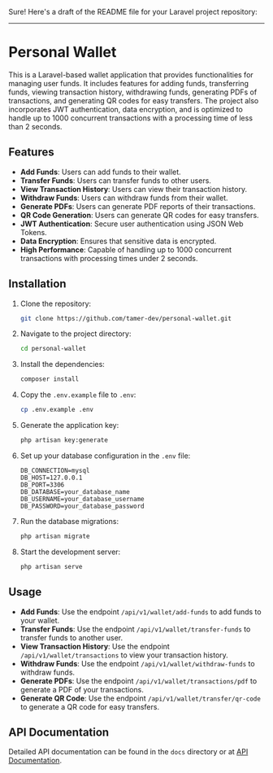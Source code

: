 Sure! Here's a draft of the README file for your Laravel project repository:

---

# Personal Wallet

This is a Laravel-based wallet application that provides functionalities for managing user funds. It includes features for adding funds, transferring funds, viewing transaction history, withdrawing funds, generating PDFs of transactions, and generating QR codes for easy transfers. The project also incorporates JWT authentication, data encryption, and is optimized to handle up to 1000 concurrent transactions with a processing time of less than 2 seconds.

## Features

- **Add Funds**: Users can add funds to their wallet.
- **Transfer Funds**: Users can transfer funds to other users.
- **View Transaction History**: Users can view their transaction history.
- **Withdraw Funds**: Users can withdraw funds from their wallet.
- **Generate PDFs**: Users can generate PDF reports of their transactions.
- **QR Code Generation**: Users can generate QR codes for easy transfers.
- **JWT Authentication**: Secure user authentication using JSON Web Tokens.
- **Data Encryption**: Ensures that sensitive data is encrypted.
- **High Performance**: Capable of handling up to 1000 concurrent transactions with processing times under 2 seconds.

## Installation

1. Clone the repository:

    ```bash
    git clone https://github.com/tamer-dev/personal-wallet.git
    ```

2. Navigate to the project directory:

    ```bash
    cd personal-wallet
    ```

3. Install the dependencies:

    ```bash
    composer install
    ```

4. Copy the `.env.example` file to `.env`:

    ```bash
    cp .env.example .env
    ```

5. Generate the application key:

    ```bash
    php artisan key:generate
    ```

6. Set up your database configuration in the `.env` file:

    ```
    DB_CONNECTION=mysql
    DB_HOST=127.0.0.1
    DB_PORT=3306
    DB_DATABASE=your_database_name
    DB_USERNAME=your_database_username
    DB_PASSWORD=your_database_password
    ```

7. Run the database migrations:

    ```bash
    php artisan migrate
    ```

8. Start the development server:

    ```bash
    php artisan serve
    ```


## Usage

- **Add Funds**: Use the endpoint `/api/v1/wallet/add-funds` to add funds to your wallet.
- **Transfer Funds**: Use the endpoint `/api/v1/wallet/transfer-funds` to transfer funds to another user.
- **View Transaction History**: Use the endpoint `/api/v1/wallet/transactions` to view your transaction history.
- **Withdraw Funds**: Use the endpoint `/api/v1/wallet/withdraw-funds` to withdraw funds.
- **Generate PDFs**: Use the endpoint `/api/v1/wallet/transactions/pdf` to generate a PDF of your transactions.
- **Generate QR Code**: Use the endpoint `/api/v1/wallet/transfer/qr-code` to generate a QR code for easy transfers.

## API Documentation

Detailed API documentation can be found in the `docs` directory or at [API Documentation](./docs/api-documentation.md).


